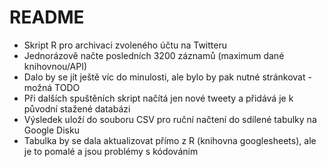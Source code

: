 ﻿# README #

* Skript R pro archivaci zvoleného účtu na Twitteru
* Jednorázově načte posledních 3200 záznamů (maximum dané knihovnou/API)
* Dalo by se jít ještě víc do minulosti, ale bylo by pak nutné stránkovat - možná TODO
* Při dalších spuštěních skript načítá jen nové tweety a přidává je k původní stažené databázi
* Výsledek uloží do souboru CSV pro ruční načtení do sdílené tabulky na Google Disku
* Tabulka by se dala aktualizovat přímo z R (knihovna googlesheets), ale je to pomalé a jsou problémy s kódováním
